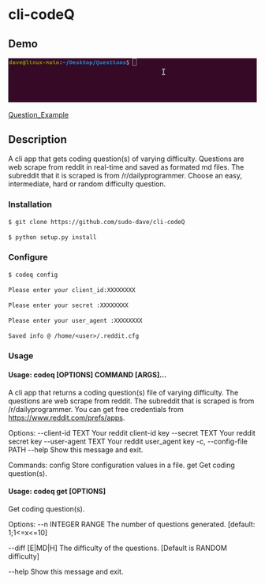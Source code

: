 # cli-codeQ

## Demo
<img src="Img/demo_cli.gif">

[Question_Example](Examples_Questions/Q#342.md)

## Description
A cli app that gets coding question(s) of varying difficulty. Questions are web scrape from reddit in real-time and saved as formated md files. The subreddit that it is scraped is from /r/dailyprogrammer. Choose an easy, intermediate, hard or random difficulty question.

### Installation 
`$ git clone https://github.com/sudo-dave/cli-codeQ`

`$ python setup.py install`

### Configure
`$ codeq config`

`Please enter your client_id:XXXXXXXX`

`Please enter your secret :XXXXXXXX`

`Please enter your user_agent :XXXXXXXX`

`Saved info @ /home/<user>/.reddit.cfg`

### Usage

#### Usage: codeq [OPTIONS] COMMAND [ARGS]...

  A cli app that returns a coding question(s) file of varying difficulty. The
  questions are web scrape from reddit. The subreddit that is scraped is from
  /r/dailyprogrammer. You can get free credentials from
  https://www.reddit.com/prefs/apps.

Options:
  --client-id TEXT        Your reddit client-id key
  --secret TEXT           Your reddit secret key
  --user-agent TEXT       Your reddit user_agent key
  -c, --config-file PATH
  --help                  Show this message and exit.

Commands:
  config  Store configuration values in a file.
  get     Get coding question(s).

#### Usage: codeq get [OPTIONS]

  Get coding question(s).

Options:
  --n INTEGER RANGE  The number of questions generated.  [default: 1;1<=x<=10]
  
  --diff [E|MD|H]    The difficulty of the questions. [Default is RANDOM difficulty]
                    
  --help             Show this message and exit.






